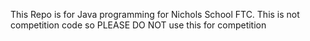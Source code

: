 This Repo is for Java programming for Nichols School FTC. This is not competition code so PLEASE DO NOT use this for competition
